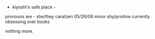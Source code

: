 - kiyoshi's safe place - 

pronouns are - she/they
caratzen
05/26/08
minor
shy/pristine
currently obsessing over books 

nothing more.

